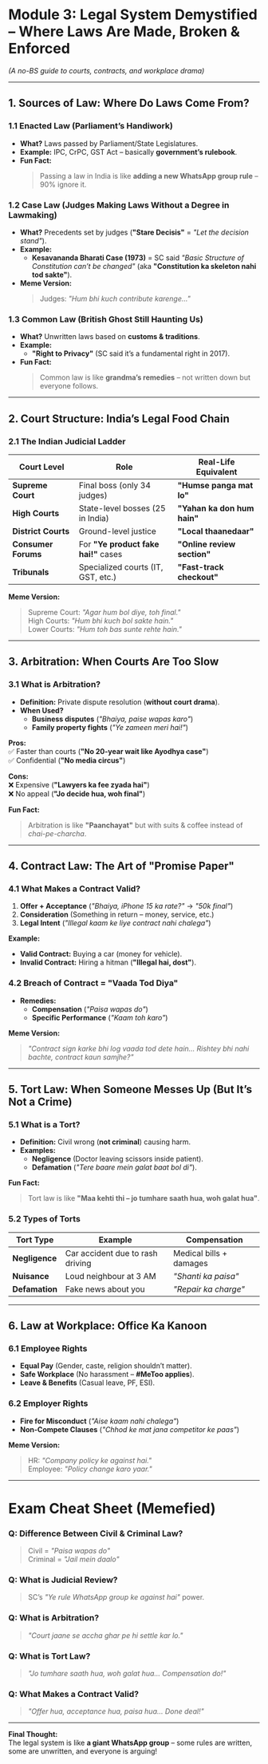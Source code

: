 # **Module 3: Legal System Demystified – Where Laws Are Made, Broken & Enforced**  
*(A no-BS guide to courts, contracts, and workplace drama)*  

---

## **1. Sources of Law: Where Do Laws Come From?**  

### **1.1 Enacted Law (Parliament’s Handiwork)**  
- **What?** Laws passed by Parliament/State Legislatures.  
- **Example:** IPC, CrPC, GST Act – basically **government’s rulebook**.  
- **Fun Fact:**  
  > Passing a law in India is like **adding a new WhatsApp group rule** – 90% ignore it.  

### **1.2 Case Law (Judges Making Laws Without a Degree in Lawmaking)**  
- **What?** Precedents set by judges (**"Stare Decisis"** = *"Let the decision stand"*).  
- **Example:**  
  - **Kesavananda Bharati Case (1973)** = SC said *"Basic Structure of Constitution can’t be changed"* (aka **"Constitution ka skeleton nahi tod sakte"**).  
- **Meme Version:**  
  > Judges: *"Hum bhi kuch contribute karenge…"*  

### **1.3 Common Law (British Ghost Still Haunting Us)**  
- **What?** Unwritten laws based on **customs & traditions**.  
- **Example:**  
  - **"Right to Privacy"** (SC said it’s a fundamental right in 2017).  
- **Fun Fact:**  
  > Common law is like **grandma’s remedies** – not written down but everyone follows.  

---

## **2. Court Structure: India’s Legal Food Chain**  

### **2.1 The Indian Judicial Ladder**  
| **Court Level**       | **Role** | **Real-Life Equivalent** |  
|----------------------|---------|--------------------------|  
| **Supreme Court**    | Final boss (only 34 judges) | **"Humse panga mat lo"** |  
| **High Courts**      | State-level bosses (25 in India) | **"Yahan ka don hum hain"** |  
| **District Courts**  | Ground-level justice | **"Local thaanedaar"** |  
| **Consumer Forums**  | For **"Ye product fake hai!"** cases | **"Online review section"** |  
| **Tribunals**       | Specialized courts (IT, GST, etc.) | **"Fast-track checkout"** |  

**Meme Version:**  
> Supreme Court: *"Agar hum bol diye, toh final."*  
> High Courts: *"Hum bhi kuch bol sakte hain."*  
> Lower Courts: *"Hum toh bas sunte rehte hain."*  

---

## **3. Arbitration: When Courts Are Too Slow**  

### **3.1 What is Arbitration?**  
- **Definition:** Private dispute resolution (**without court drama**).  
- **When Used?**  
  - **Business disputes** (*"Bhaiya, paise wapas karo"*)  
  - **Family property fights** (*"Ye zameen meri hai!"*)  

**Pros:**  
✅ Faster than courts (**"No 20-year wait like Ayodhya case"**)  
✅ Confidential (**"No media circus"**)  

**Cons:**  
❌ Expensive (**"Lawyers ka fee zyada hai"**)  
❌ No appeal (**"Jo decide hua, woh final"**)  

**Fun Fact:**  
> Arbitration is like **"Paanchayat"** but with suits & coffee instead of *chai-pe-charcha*.  

---

## **4. Contract Law: The Art of "Promise Paper"**  

### **4.1 What Makes a Contract Valid?**  
1. **Offer + Acceptance** (*"Bhaiya, iPhone 15 ka rate?"* → *"50k final"*)  
2. **Consideration** (Something in return – money, service, etc.)  
3. **Legal Intent** (*"Illegal kaam ke liye contract nahi chalega"*)  

**Example:**  
- **Valid Contract:** Buying a car (money for vehicle).  
- **Invalid Contract:** Hiring a hitman (**"Illegal hai, dost"**).  

### **4.2 Breach of Contract = "Vaada Tod Diya"**  
- **Remedies:**  
  - **Compensation** (*"Paisa wapas do"*)  
  - **Specific Performance** (*"Kaam toh karo"*)  

**Meme Version:**  
> *"Contract sign karke bhi log vaada tod dete hain… Rishtey bhi nahi bachte, contract kaun samjhe?"*  

---

## **5. Tort Law: When Someone Messes Up (But It’s Not a Crime)**  

### **5.1 What is a Tort?**  
- **Definition:** Civil wrong (**not criminal**) causing harm.  
- **Examples:**  
  - **Negligence** (Doctor leaving scissors inside patient).  
  - **Defamation** (*"Tere baare mein galat baat bol di"*).  

**Fun Fact:**  
> Tort law is like **"Maa kehti thi – jo tumhare saath hua, woh galat hua"**.  

### **5.2 Types of Torts**  
| **Tort Type** | **Example** | **Compensation** |  
|--------------|------------|------------------|  
| **Negligence** | Car accident due to rash driving | Medical bills + damages |  
| **Nuisance** | Loud neighbour at 3 AM | *"Shanti ka paisa"* |  
| **Defamation** | Fake news about you | *"Repair ka charge"* |  

---

## **6. Law at Workplace: Office Ka Kanoon**  

### **6.1 Employee Rights**  
- **Equal Pay** (Gender, caste, religion shouldn’t matter).  
- **Safe Workplace** (No harassment – **#MeToo applies**).  
- **Leave & Benefits** (Casual leave, PF, ESI).  

### **6.2 Employer Rights**  
- **Fire for Misconduct** (*"Aise kaam nahi chalega"*)  
- **Non-Compete Clauses** (*"Chhod ke mat jana competitor ke paas"*)  

**Meme Version:**  
> HR: *"Company policy ke against hai."*  
> Employee: *"Policy change karo yaar."*  

---

# **Exam Cheat Sheet (Memefied)**  

### **Q: Difference Between Civil & Criminal Law?**  
> Civil = *"Paisa wapas do"*  
> Criminal = *"Jail mein daalo"*  

### **Q: What is Judicial Review?**  
> SC’s *"Ye rule WhatsApp group ke against hai"* power.  

### **Q: What is Arbitration?**  
> *"Court jaane se accha ghar pe hi settle kar lo."*  

### **Q: What is Tort Law?**  
> *"Jo tumhare saath hua, woh galat hua… Compensation do!"*  

### **Q: What Makes a Contract Valid?**  
> *"Offer hua, acceptance hua, paisa hua… Done deal!"*  

---

**Final Thought:**  
The legal system is like **a giant WhatsApp group** – some rules are written, some are unwritten, and everyone is arguing!  

